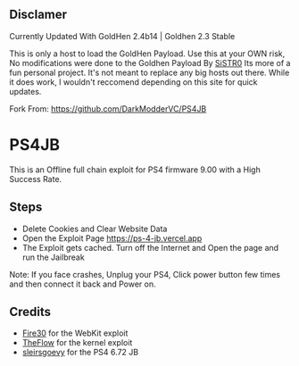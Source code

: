 ## Disclamer
Currently Updated With GoldHen 2.4b14 | Goldhen 2.3 Stable

This is only a host to load the GoldHen Payload.
Use this at your OWN risk, No modifications were done to the Goldhen Payload By [SiSTR0](https://github.com/SiSTR0)
Its more of a fun personal project. It's not meant to replace any big hosts out there.
While it does work, I wouldn't reccomend depending on this site for quick updates.

Fork From: https://github.com/DarkModderVC/PS4JB
# PS4JB
This is an Offline full chain exploit for PS4 firmware 9.00 with a High Success Rate.

## Steps

* Delete Cookies and Clear Website Data
* Open the Exploit Page https://ps-4-jb.vercel.app
* The Exploit gets cached. Turn off the Internet and Open the page and run the Jailbreak

Note: If you face crashes, Unplug your PS4, Click power button few times and then connect it back and Power on.

## Credits

* [Fire30](https://github.com/Fire30/bad_hoist) for the WebKit exploit
* [TheFlow](https://hackerone.com/reports/826026) for the kernel exploit
* [sleirsgoevy](https://github.com/sleirsgoevy/ps4jb) for the PS4 6.72 JB
